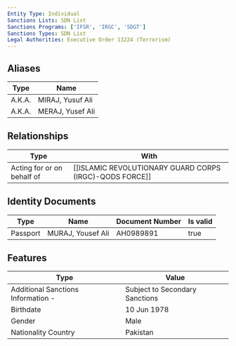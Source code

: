 ```yaml
---
Entity Type: Individual
Sanctions Lists: SDN List
Sanctions Programs: ['IFSR', 'IRGC', 'SDGT']
Sanctions Types: SDN List
Legal Authorities: Executive Order 13224 (Terrorism)
---
```


## Aliases
| Type  | Name      | 
|-------|-----------|
| A.K.A. | MIRAJ, Yusuf Ali |
| A.K.A. | MERAJ, Yusef Ali |

## Relationships
| Type  | With      | 
|-------|-----------|
| Acting for or on behalf of | [[ISLAMIC REVOLUTIONARY GUARD CORPS (IRGC)-QODS FORCE]] |

## Identity Documents
| Type  | Name      | Document Number | Is valid |
|-------|-----------|-----------------|----------|
| Passport | MURAJ, Yousef Ali | AH0989891 | true |

## Features
| Type  | Value      |
|-------|------------|
| Additional Sanctions Information - | Subject to Secondary Sanctions |
| Birthdate | 10 Jun 1978 |
| Gender | Male |
| Nationality Country | Pakistan |
